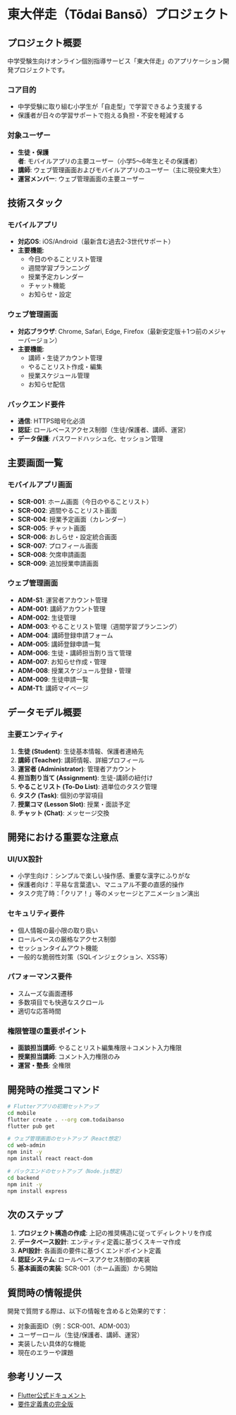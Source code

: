 # 東大伴走（Tōdai Bansō）プロジェクト

## プロジェクト概要

中学受験生向けオンライン個別指導サービス「東大伴走」のアプリケーション開発プロジェクトです。

### コア目的
- 中学受験に取り組む小学生が「自走型」で学習できるよう支援する
- 保護者が日々の学習サポートで抱える負担・不安を軽減する

### 対象ユーザー
- **生徒・保護者**: モバイルアプリの主要ユーザー（小学5〜6年生とその保護者）
- **講師**: ウェブ管理画面およびモバイルアプリのユーザー（主に現役東大生）
- **運営メンバー**: ウェブ管理画面の主要ユーザー

## 技術スタック

### モバイルアプリ
- **対応OS**: iOS/Android（最新含む過去2-3世代サポート）
- **主要機能**:
  - 今日のやることリスト管理
  - 週間学習プランニング
  - 授業予定カレンダー
  - チャット機能
  - お知らせ・設定

### ウェブ管理画面
- **対応ブラウザ**: Chrome, Safari, Edge, Firefox（最新安定版＋1つ前のメジャーバージョン）
- **主要機能**:
  - 講師・生徒アカウント管理
  - やることリスト作成・編集
  - 授業スケジュール管理
  - お知らせ配信

### バックエンド要件
- **通信**: HTTPS暗号化必須
- **認証**: ロールベースアクセス制御（生徒/保護者、講師、運営）
- **データ保護**: パスワードハッシュ化、セッション管理


## 主要画面一覧

### モバイルアプリ画面
- **SCR-001**: ホーム画面（今日のやることリスト）
- **SCR-002**: 週間やることリスト画面
- **SCR-004**: 授業予定画面（カレンダー）
- **SCR-005**: チャット画面
- **SCR-006**: おしらせ・設定統合画面
- **SCR-007**: プロフィール画面
- **SCR-008**: 欠席申請画面
- **SCR-009**: 追加授業申請画面

### ウェブ管理画面
- **ADM-S1**: 運営者アカウント管理
- **ADM-001**: 講師アカウント管理
- **ADM-002**: 生徒管理
- **ADM-003**: やることリスト管理（週間学習プランニング）
- **ADM-004**: 講師登録申請フォーム
- **ADM-005**: 講師登録申請一覧
- **ADM-006**: 生徒・講師担当割り当て管理
- **ADM-007**: お知らせ作成・管理
- **ADM-008**: 授業スケジュール登録・管理
- **ADM-009**: 生徒申請一覧
- **ADM-T1**: 講師マイページ

## データモデル概要

### 主要エンティティ
1. **生徒 (Student)**: 生徒基本情報、保護者連絡先
2. **講師 (Teacher)**: 講師情報、詳細プロフィール
3. **運営者 (Administrator)**: 管理者アカウント
4. **担当割り当て (Assignment)**: 生徒-講師の紐付け
5. **やることリスト (To-Do List)**: 週単位のタスク管理
6. **タスク (Task)**: 個別の学習項目
7. **授業コマ (Lesson Slot)**: 授業・面談予定
8. **チャット (Chat)**: メッセージ交換

## 開発における重要な注意点

### UI/UX設計
- 小学生向け：シンプルで楽しい操作感、重要な漢字にふりがな
- 保護者向け：平易な言葉遣い、マニュアル不要の直感的操作
- タスク完了時：「クリア！」等のメッセージとアニメーション演出

### セキュリティ要件
- 個人情報の最小限の取り扱い
- ロールベースの厳格なアクセス制御
- セッションタイムアウト機能
- 一般的な脆弱性対策（SQLインジェクション、XSS等）

### パフォーマンス要件
- スムーズな画面遷移
- 多数項目でも快適なスクロール
- 適切な応答時間

### 権限管理の重要ポイント
- **面談担当講師**: やることリスト編集権限＋コメント入力権限
- **授業担当講師**: コメント入力権限のみ
- **運営・塾長**: 全権限

## 開発時の推奨コマンド

```bash
# Flutterアプリの初期セットアップ
cd mobile
flutter create . --org com.todaibanso
flutter pub get

# ウェブ管理画面のセットアップ（React想定）
cd web-admin
npm init -y
npm install react react-dom

# バックエンドのセットアップ（Node.js想定）
cd backend
npm init -y
npm install express
```

## 次のステップ

1. **プロジェクト構造の作成**: 上記の推奨構造に従ってディレクトリを作成
2. **データベース設計**: エンティティ定義に基づくスキーマ作成
3. **API設計**: 各画面の要件に基づくエンドポイント定義
4. **認証システム**: ロールベースアクセス制御の実装
5. **基本画面の実装**: SCR-001（ホーム画面）から開始

## 質問時の情報提供

開発で質問する際は、以下の情報を含めると効果的です：
- 対象画面ID（例：SCR-001、ADM-003）
- ユーザーロール（生徒/保護者、講師、運営）
- 実装したい具体的な機能
- 現在のエラーや課題

## 参考リソース

- [Flutter公式ドキュメント](https://flutter.dev/docs)
- [要件定義書の完全版](./docs/requirements.md)